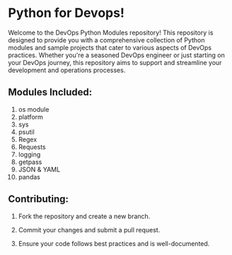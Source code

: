 
# Python for Devops!



Welcome to the DevOps Python Modules repository! This repository is designed to provide you with a comprehensive collection of Python modules and sample projects that cater to various aspects of DevOps practices. Whether you're a seasoned DevOps engineer or just starting on your DevOps journey, this repository aims to support and streamline your development and operations processes.
## Modules Included:
1. os module
2. platform
3. sys
4. psutil
5. Regex
6. Requests
7. logging
8. getpass
9. JSON & YAML
10. pandas
## Contributing:

1. Fork the repository and create a new branch.

2. Commit your changes and submit a pull request.

3. Ensure your code follows best practices and is well-documented.
